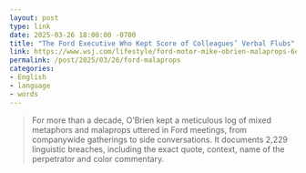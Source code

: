 ```yaml
---
layout: post
type: link
date: 2025-03-26 18:00:00 -0700
title: "The Ford Executive Who Kept Score of Colleagues’ Verbal Flubs"
link: https://www.wsj.com/lifestyle/ford-motor-mike-obrien-malaprops-6e560520?st=X2QMZE&reflink=mobilewebshare_permalink
permalink: /post/2025/03/26/ford-malaprops
categories: 
- English
- language
- words
---
```

<blockquote>For more than a decade, O’Brien kept a meticulous log of mixed metaphors and malaprops uttered in Ford meetings, from companywide gatherings to side conversations. It documents 2,229 linguistic breaches, including the exact quote, context, name of the perpetrator and color commentary. </blockquote>
